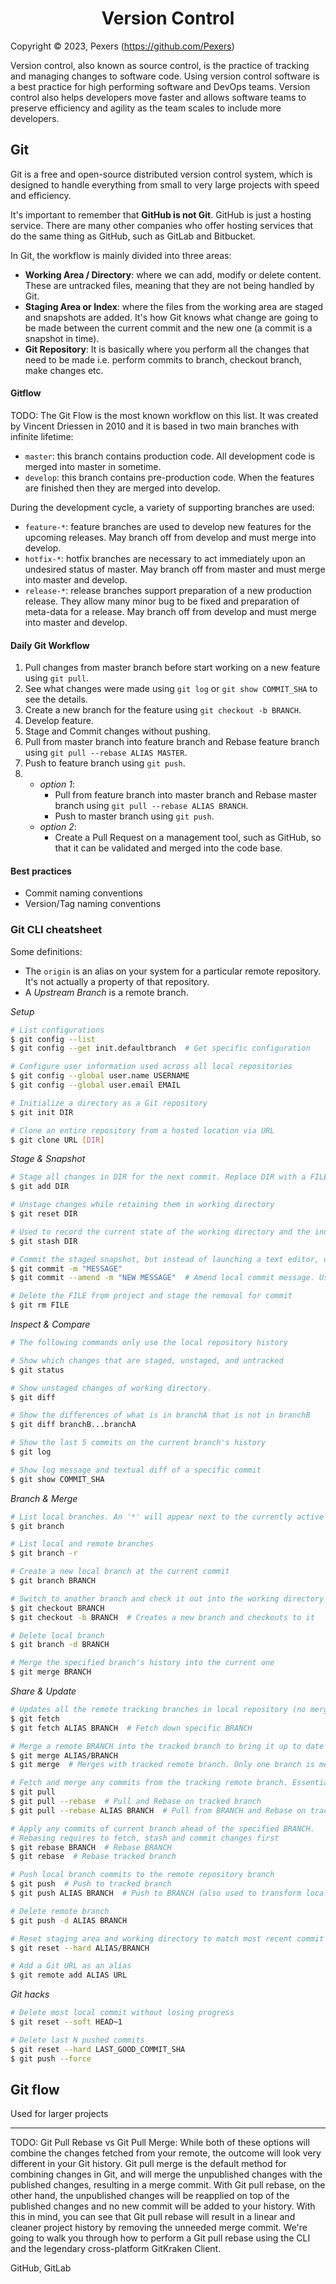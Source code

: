 <h1 align='center'>Version Control</h1>

Copyright &copy; 2023, Pexers (https://github.com/Pexers)

Version control, also known as source control, is the practice of tracking and managing changes to software code. Using version control software is a best practice for high performing software and DevOps teams. Version control also helps developers move faster and allows software teams to preserve efficiency and agility as the team scales to include more developers.

## Git
Git is a free and open-source distributed version control system, which is designed to handle everything from small to very large projects with speed and efficiency.

It's important to remember that **GitHub is not Git**. GitHub is just a hosting service. There are many other companies who offer hosting services that do the same thing as GitHub, such as GitLab and Bitbucket.

In Git, the workflow is mainly divided into three areas:
- **Working Area / Directory**: where we can add, modify or delete content. These are untracked files, meaning that they are not being handled by Git.
- **Staging Area or Index**: where the files from the working area are staged and snapshots are added. It's how Git knows what change are going to be made between the current commit and the new one (a commit is a snapshot in time).
- **Git Repository**: It is basically where you perform all the changes that need to be made i.e. perform commits to branch, checkout branch, make changes etc.

#### Gitflow
TODO:
The Git Flow is the most known workflow on this list. It was created by Vincent Driessen in 2010 and it is based in two main branches with infinite lifetime:

- `master`: this branch contains production code. All development code is merged into master in sometime.
- `develop`: this branch contains pre-production code. When the features are finished then they are merged into develop.

During the development cycle, a variety of supporting branches are used:

- `feature-*`: feature branches are used to develop new features for the upcoming releases. May branch off from develop and must merge into develop.
- `hotfix-*`: hotfix branches are necessary to act immediately upon an undesired status of master. May branch off from master and must merge into master and develop.
- `release-*`: release branches support preparation of a new production release. They allow many minor bug to be fixed and preparation of meta-data for a release. May branch off from develop and must merge into master and develop.

#### Daily Git Workflow
1. Pull changes from master branch before start working on a new feature using `git pull`.
2. See what changes were made using `git log` or `git show COMMIT_SHA` to see the details.
3. Create a new branch for the feature using `git checkout -b BRANCH`.
4. Develop feature.
5. Stage and Commit changes without pushing.
6. Pull from master branch into feature branch and Rebase feature branch using `git pull --rebase ALIAS MASTER`.
7. Push to feature branch using `git push`.
8.  - _option 1_:
        - Pull from feature branch into master branch and Rebase master branch using `git pull --rebase ALIAS BRANCH`.
        - Push to master branch using `git push`.
    - _option 2_:
        - Create a Pull Request on a management tool, such as GitHub, so that it can be validated and merged into the code base.

#### Best practices
- Commit naming conventions
- Version/Tag naming conventions

### Git CLI cheatsheet
Some definitions:
- The `origin` is an alias on your system for a particular remote repository. It's not actually a property of that repository.
- A _Upstream Branch_ is a remote branch.

_Setup_
```sh
# List configurations
$ git config --list
$ git config --get init.defaultbranch  # Get specific configuration

# Configure user information used across all local repositories
$ git config --global user.name USERNAME
$ git config --global user.email EMAIL

# Initialize a directory as a Git repository
$ git init DIR

# Clone an entire repository from a hosted location via URL
$ git clone URL [DIR]
```

_Stage & Snapshot_
```sh
# Stage all changes in DIR for the next commit. Replace DIR with a FILE to stage a specific file
$ git add DIR

# Unstage changes while retaining them in working directory
$ git reset DIR

# Used to record the current state of the working directory and the index, but want to go back to a clean working directory
$ git stash DIR

# Commit the staged snapshot, but instead of launching a text editor, use MESSAGE as the commit message [-m]
$ git commit -m "MESSAGE"
$ git commit --amend -m "NEW MESSAGE"  # Amend local commit message. Use forced push afterwards?

# Delete the FILE from project and stage the removal for commit
$ git rm FILE
```
_Inspect & Compare_
```sh
# The following commands only use the local repository history

# Show which changes that are staged, unstaged, and untracked
$ git status

# Show unstaged changes of working directory.
$ git diff

# Show the differences of what is in branchA that is not in branchB
$ git diff branchB...branchA

# Show the last 5 commits on the current branch's history
$ git log

# Show log message and textual diff of a specific commit
$ git show COMMIT_SHA
```
_Branch & Merge_
```sh
# List local branches. An '*' will appear next to the currently active branch (tracked branch)
$ git branch

# List local and remote branches
$ git branch -r

# Create a new local branch at the current commit
$ git branch BRANCH

# Switch to another branch and check it out into the working directory
$ git checkout BRANCH
$ git checkout -b BRANCH  # Creates a new branch and checkouts to it

# Delete local branch
$ git branch -d BRANCH

# Merge the specified branch's history into the current one
$ git merge BRANCH
```
_Share & Update_
```sh
# Updates all the remote tracking branches in local repository (no merge)
$ git fetch
$ git fetch ALIAS BRANCH  # Fetch down specific BRANCH

# Merge a remote BRANCH into the tracked branch to bring it up to date
$ git merge ALIAS/BRANCH
$ git merge  # Merges with tracked remote branch. Only one branch is merged

# Fetch and merge any commits from the tracking remote branch. Essentially: git_pull = git_fetch + git_merge
$ git pull
$ git pull --rebase  # Pull and Rebase on tracked branch
$ git pull --rebase ALIAS BRANCH  # Pull from BRANCH and Rebase on tracked branch

# Apply any commits of current branch ahead of the specified BRANCH.
# Rebasing requires to fetch, stash and commit changes first
$ git rebase BRANCH  # Rebase BRANCH
$ git rebase  # Rebase tracked branch

# Push local branch commits to the remote repository branch
$ git push  # Push to tracked branch
$ git push ALIAS BRANCH  # Push to BRANCH (also used to transform local branch into a remote branch)

# Delete remote branch
$ git push -d ALIAS BRANCH

# Reset staging area and working directory to match most recent commit and overwrite all changes in the working directory
$ git reset --hard ALIAS/BRANCH

# Add a Git URL as an alias
$ git remote add ALIAS URL
```
_Git hacks_
```sh
# Delete most local commit without losing progress
$ git reset --soft HEAD~1

# Delete last N pushed commits
$ git reset --hard LAST_GOOD_COMMIT_SHA
$ git push --force
```

## Git flow
Used for larger projects

---
TODO:
Git Pull Rebase vs Git Pull Merge:
While both of these options will combine the changes fetched from your remote, the outcome will look very different in your Git history.
Git pull merge is the default method for combining changes in Git, and will merge the unpublished changes with the published changes, resulting in a merge commit.
With Git pull rebase, on the other hand, the unpublished changes will be reapplied on top of the published changes and no new commit will be added to your history.
With this in mind, you can see that Git pull rebase will result in a linear and cleaner project history by removing the unneeded merge commit.
We're going to walk you through how to perform a Git pull rebase using the CLI and the legendary cross-platform GitKraken Client.

GitHub, GitLab
